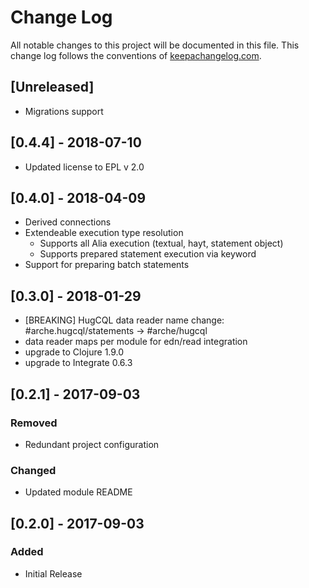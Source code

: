 # Change Log
All notable changes to this project will be documented in this file. This change log follows the conventions of [keepachangelog.com](http://keepachangelog.com/).

## [Unreleased]

- Migrations support

## [0.4.4] - 2018-07-10

- Updated license to EPL v 2.0

## [0.4.0] - 2018-04-09

- Derived connections
- Extendeable execution type resolution
  - Supports all Alia execution (textual, hayt, statement object)
  - Supports prepared statement execution via keyword 
- Support for preparing batch statements

## [0.3.0] - 2018-01-29

- [BREAKING] HugCQL data reader name change: #arche.hugcql/statements -> #arche/hugcql
- data reader maps per module for edn/read integration
- upgrade to Clojure 1.9.0
- upgrade to Integrate 0.6.3

## [0.2.1] - 2017-09-03

### Removed

- Redundant project configuration

### Changed

- Updated module README

## [0.2.0] - 2017-09-03

### Added

- Initial Release
